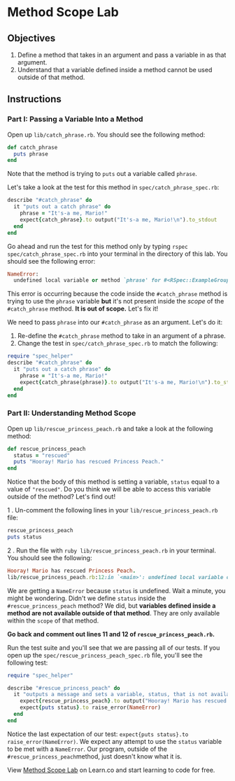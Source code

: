 # Method Scope Lab

## Objectives

1. Define a method that takes in an argument and pass a variable in as that argument.
2. Understand that a variable defined inside a method cannot be used outside of that method.

## Instructions

### Part I: Passing a Variable Into a Method

Open up `lib/catch_phrase.rb`. You should see the following method:

```ruby
def catch_phrase
  puts phrase
end
```

Note that the method is trying to `puts` out a variable called `phrase`.

Let's take a look at the test for this method in `spec/catch_phrase_spec.rb`:

```ruby
describe "#catch_phrase" do
  it "puts out a catch phrase" do
    phrase = "It's-a me, Mario!"
    expect{catch_phrase}.to output("It's-a me, Mario!\n").to_stdout
  end
end
```

Go ahead and run the test for this method only by typing `rspec
spec/catch_phrase_spec.rb` into your terminal in the directory of this lab. You
should see the following error:

```ruby
NameError:
  undefined local variable or method `phrase' for #<RSpec::ExampleGroups::CatchPhrase:0x007f87b9cf04c0>
```

This error is occurring because the code inside the `#catch_phrase` method is
trying to use the `phrase` variable **but** it's not present inside the _scope_
of the `#catch_phrase` method. **It is out of scope.** Let's fix it!

We need to pass `phrase` into our `#catch_phrase` as an argument. Let's do it:

1. Re-define the `#catch_phrase` method to take in an argument of a phrase.
2. Change the test in `spec/catch_phrase_spec.rb` to match the following:

```ruby
require "spec_helper"
describe "#catch_phrase" do
  it "puts out a catch phrase" do
    phrase = "It's-a me, Mario!"
    expect{catch_phrase(phrase)}.to output("It's-a me, Mario!\n").to_stdout
  end
end
```

### Part II: Understanding Method Scope

Open up `lib/rescue_princess_peach.rb` and take a look at the following method:

```ruby
def rescue_princess_peach
  status = "rescued"
  puts "Hooray! Mario has rescued Princess Peach."
end
```

Notice that the body of this method is setting a variable, `status` equal to a
value of `"rescued"`. Do you think we will be able to access this variable
outside of the method? Let's find out!

1 . Un-comment the following lines in your `lib/rescue_princess_peach.rb` file:

```ruby
rescue_princess_peach
puts status
```

2 . Run the file with `ruby lib/rescue_princess_peach.rb` in your terminal. You should see the following:

```ruby
Hooray! Mario has rescued Princess Peach.
lib/rescue_princess_peach.rb:12:in `<main>': undefined local variable or method `status' for main:Object (NameError)
```

We are getting a `NameError` because `status` is undefined. Wait a minute, you
might be wondering. Didn't we define `status` inside the
`#rescue_princess_peach` method? We did, but **variables defined inside a
method are not available outside of that method**. They are only available
within the `scope` of that method.

**Go back and comment out lines 11 and 12 of `rescue_princess_peach.rb`.**

Run the test suite and you'll see that we are passing all of our tests. If you
open up the `spec/rescue_princess_peach_spec.rb` file, you'll see the following
test:

```ruby
require "spec_helper"

describe "#rescue_princess_peach" do
  it "outputs a message and sets a variable, status, that is not available outside of this method" do
    expect{rescue_princess_peach}.to output("Hooray! Mario has rescued Princess Peach.\n").to_stdout
    expect{puts status}.to raise_error(NameError)
  end
end
```

Notice the last expectation of our test: `expect{puts status}.to
raise_error(NameError)`. We expect any attempt to use the `status` variable to
be met with a `NameError`. Our program, outside of the
`#rescue_princess_peach`method, just doesn't know what it is.

<p class='util--hide'>View <a href='https://learn.co/lessons/method-scope-lab'>Method Scope Lab</a> on Learn.co and start learning to code for free.</p>

